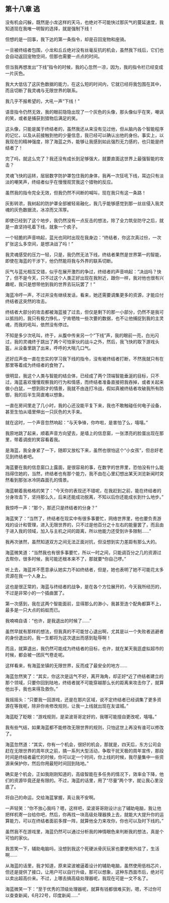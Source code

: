 ## 第十八章 逃

没有机会闪躲，既然是小龙这样的天马，也绝对不可能快过那灰气的蔓延速度，我知道现在我唯一明智的选择，就是强制下线！

但想的是一回事，我下达的第一条指令，却是召回宠物和座骑。

一旦被终结者包围，小龙和丘丘绝对没有丝毫反抗的机会，虽然我下线后，它们也会自动返回宠物空间，但那也需要一点点的时间。

但当我再想发出“下线”指令的时候，我的心忽然一凉，因为，我的指令栏已经变成一片灰色。

我大大低估了这灰色数据的能力，在这么短的时间内，它就已经将我包围在其中，而且切断了我灵魂与无限世界的联系。

我几乎不报希望的，大吼一声“下线！”

语音指令仍然无效，我的眼前隐隐出现了一个灰色的头像，那头像似乎在笑，嘲讽的笑，或者是捕获到猎物后满足的笑。

这头像，只能是属于终结者的，虽然我还从来没有见过他，但从脑内各个智能程序的记忆，以及从前接触到他的少量信息，我已经可以确认出他的身份。事实上，以我现在的精神强度，除了海蓝之外，能够让我感到如此强烈无力感的，也只能是终结者了！

完了吗，就这么完了？我还没有成长到足够强大，就要直面这世界上最强智能的攻击？

灵魂飞快的运转，层层数字防护罩包住我的身体，我再一次狂吼下线，耳边只有淡淡的嘲笑声，终结者似乎在慢慢观赏我这个猎物的反应。

虽然我的指令完全无效，但我仍然不间断的喊叫，现在我只有这一条路！

灰影转浓，我树起的防护罩全部被轻易融化，我几乎能够感觉到那一丝丝侵入我灵魂的灰色数据流，冰凉而又浑厚。

即使已经到了这个地步，我仍然没有一点反击的想法，除了全力筑垒防守之后，就是一直坚持吼着下线，就象一个疯子。

一个轻脆的声音响起，蓝光也同时出现在我身边：“终结者，你这次真过份，一次扩张这么多空间，是想决战了吗！”

我灵魂感受的压力一轻，只是，我仍然无法下线，终结者果然是世界第一的智能，即使在海蓝的干涉下，他仍然能将我与外界的联系切断。

灰气与蓝光相互交错，似乎在展开激烈的争过，终结者的声音响起：“决战吗？快了，但不是今天，只不过这个人类正好出现在我附近，跟你一样，我对他也很有兴趣呢，我只是想带他到我的世界去玩玩罢了！”

海蓝冷哼一声，不过并没有继续发话，看来，她还需要调集更多的资源，才能应付终结者这突然的攻击。

终结者大部分的攻击都被海蓝接了过去，但仅是剩下的那一小部分，仍然不是我可以抵挡的，我只有极力挣扎，宁肯牺牲一些次要的数据，也不让他捕捉到我的主灵魂，而我的吼叫，依然没有停过。

不知是多少次吼叫，终于，从腹中传来另一个“下线”声，我的眼前一亮，白光闪过，我的灵魂终于跳出了两个可怕家伙的战斗之外，然后，我飞快的取下游戏头盔，从设备里跳了出来，呼呼的大喘几口气。

还好应声虫一直在忠实的学习我下线的指令，没有被终结者打断，不然我就只有在那里等着成为终结者的食物了。

很明显，我这个人类与智能的结合体，已经成了两个顶端智能垂涎的目标，只不过，海蓝喜欢慢慢观察我的行为和情感，而终结者准备直接把我吞掉，或者关起来做小白鼠，一想到刚才的情景，我就不由连打冷战，假如真被终结者攻破我所有防御，我的后半生简直难以想象。

一直在房间里走了几小时，我的心还没能平复下来，我也不敢触碰任何电子设备，甚至生怕从墙里伸出一只灰色的大手来。

就在这时，一个声音忽然响起：“与天争锋，你咋啦，是害怕了么，嘻嘻。”

我原地跳了起来，顺着声音方向望去，是墙上的信息窗，一张漂亮的脸蛋出现在那里，带着调皮的笑容看着我。

是海蓝，我全身紧了一下，随即又放松下来，虽然也很怕这个“小女孩”，但总好老见到终结者吧。

海蓝要在我的信息窗口上露面，是很容易的事，在数字的世界里，恐怕没有什么能挡得住她的，当然，终结者也有那个能力，我不由在心里幻想出某天浏览新闻时突然看到那张冰冷阴森面孔的情景。

海蓝朝着我格格的笑了：“今天你的表现还不错呢，在我赶到之前，能在终结者的分身攻击下，坚持那么久，后来还能成功脱离，不知以后你还能成长到什么地步。”

我惊呼一声：“那个，那还只是终结者的分身？”

海蓝笑了：“当然了，终结者在现实中有很多事要忙，网络世界里，他也要负责游戏的设计和管理，进入无限世界的，只不过是他百分之十左右的能量罢了，而且由于进入我的领域，加入与主机之间的距离，所以他能力还受到许多限制……”

我再次骇然，虽然知道双方之间无法正面对抗，但没想到实力差距有那么大的。

海蓝微笑道：“当然我也有很多事要忙，所以一时之间，只能调百分之几的资源过去帮你，很多时候，我可能还根本来不了，那就要\*你自己啰。”

听上去，海蓝并不愿意承认她实力不如终结者，但是，她也表明了她不可能花太多资源在我一个人身上。

这也是很正常的，海蓝与终结者的战争，是在各个方位展开的，今天我所经历的，不过是非常小的一个插曲罢了。

第一次感到，我在这两个智能面前，显得那么的渺小，我甚至连个配角都算不上，最多是一只大点的蚂蚁而已。

我喃喃自语：“也许，是我退出的时候了……”

虽然早就有那样的想法，但我真的不可能甘心退出啊，尤其是以一个失败者逃避者的身份退出的，我一生都将为这次退出而感到耻辱啊！

而且，就算退出，我仍然可能成为终结者的目标，也许，就在某天我逛虚拟超市的时候，都会被一团灰气卷走呢。

这样看来，有海蓝坐镇的无限世界，反而成了最安全的地方……

海蓝忽然笑了：“其实，你这次是运气不好，离开海角，却正好\*近了终结者建立的那个领域，只要你回到陆地，终结者就不可能穿越那么长的距离来攻击你了，就算他出手，我也来得及救你。”

我摇摇头：“只要我一回游戏，还是在那片区域，说不定终结者已经调集了更多资源在等我呢，除非你肯修改规则，让我一上线就出现在友谊城。”

海蓝眨了眨眼：“游戏规则，是梁波哥哥定好的，我哪可能擅自更改呢，嘻嘻。”

我有些气结，如果海蓝都不能修改无限世界的规则，只怕这世上再没有谁可以修改了。

海蓝忽然道：“其实，你有一个机会，很好的机会，那就是，四天后，东方公司会赶在无限世界的周年庆之前，搞一系列大型活动，争取干扰天极的周年宣传，那段时间是终结者最忙的时候，你可以定一个时间，你上线的时候，我尽量集中一些资源来保护你，然后你用最短时间回到陆地。”

确实是个机会，正如我刚刚知道的，高级智能在多任务的情况下，效率会下降，他们的资源毕竟还是有限的。不过，海蓝的话里，用了“尽量”两个字，就让我心里没底了。

将自己的命运，交给海蓝掌握，真让我不安啊。

一声轻笑：“你不放心我吗？嗯，这样吧，梁波哥哥刚设计出了辅助电脑，我让他把样机寄一台给你吧，然后，你再找一块高级处理器换上去，就能大大提升你的运算能力，可以在终结者面前多撑一阵，就算他全力来攻你，你也可以及时下线的。”

虽然我不在游戏里，海蓝仍然可以通过分析我的神情眼色来判断我的想法，真是个可怕的家伙。

我苦笑一下，辅助电脑吗，没想到我这个死硬派骨灰玩家也要使用外挂了，生活啊……

从海蓝的话里，我才知道，原来梁波被逼着设计的辅助电脑，虽然使用低档芯片，但还是提供了接口，让用户可以自行升级，那可以想象，这种东西面市后，绝对可以卖出超高价来。不过，上哪去搞高级处理器呢，我现在可是一文不名了。

海蓝微笑一下：“至于优秀的顶级处理器呢，就算有钱都很难买到，嗯，不过你可以查查新闻，6月22号，印度新闻……”

